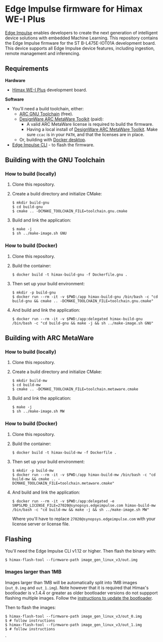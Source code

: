 # Edge Impulse firmware for Himax WE-I Plus

[Edge Impulse](https://www.edgeimpulse.com) enables developers to create the next generation of intelligent device solutions with embedded Machine Learning. This repository contains the Edge Impulse firmware for the ST B-L475E-IOT01A development board. This device supports all Edge Impulse device features, including ingestion, remote management and inferencing.

## Requirements

**Hardware**

* [Himax WE-I Plus](https://www.sparkfun.com/products/17256) development board.

**Software**

* You'll need a build toolchain, either:
    * [ARC GNU Toolchain](https://github.com/foss-for-synopsys-dwc-arc-processors/toolchain/releases/download/arc-2020.09-release/arc_gnu_2020.09_prebuilt_elf32_le_linux_install.tar.gz) (free).
    * [DesignWare ARC MetaWare Toolkit](https://www.synopsys.com/dw/ipdir.php?ds=sw_metaware) (paid):
        * A valid ARC MetaWare license is required to build the firmware.
        * Having a local install of [DesignWare ARC MetaWare Toolkit](https://www.synopsys.com/dw/ipdir.php?ds=sw_metaware). Make sure `ccac` is in your `PATH`, and that the licenses are in place.
    * Or, building with [Docker desktop](https://www.docker.com/products/docker-desktop).
* [Edge Impulse CLI](https://docs.edgeimpulse.com/docs/cli-installation) - to flash the firmware.

## Building with the GNU Toolchain

### How to build (locally)

1. Clone this repository.
2. Create a build directory and initialize CMake:

    ```
    $ mkdir build-gnu
    $ cd build-gnu
    $ cmake .. -DCMAKE_TOOLCHAIN_FILE=toolchain.gnu.cmake
    ```

3. Build and link the application:

    ```
    $ make -j
    $ sh ../make-image.sh GNU
    ```

### How to build (Docker)

1. Clone this repository.
1. Build the container:

    ```
    $ docker build -t himax-build-gnu -f Dockerfile.gnu .
    ```

1. Then set up your build environment:

    ```
    $ mkdir -p build-gnu
    $ docker run --rm -it -v $PWD:/app himax-build-gnu /bin/bash -c "cd build-gnu && cmake .. -DCMAKE_TOOLCHAIN_FILE=toolchain.gnu.cmake"
    ```

1. And build and link the application:

    ```
    $ docker run --rm -it -v $PWD:/app:delegated himax-build-gnu /bin/bash -c "cd build-gnu && make -j && sh ../make-image.sh GNU"
    ```

## Building with ARC MetaWare

### How to build (locally)

1. Clone this repository.
2. Create a build directory and initialize CMake:

    ```
    $ mkdir build-mw
    $ cd build-mw
    $ cmake .. -DCMAKE_TOOLCHAIN_FILE=toolchain.metaware.cmake
    ```

3. Build and link the application:

    ```
    $ make -j
    $ sh ../make-image.sh MW
    ```

### How to build (Docker)

1. Clone this repository.
1. Build the container:

    ```
    $ docker build -t himax-build-mw -f Dockerfile .
    ```

1. Then set up your build environment:

    ```
    $ mkdir -p build-mw
    $ docker run --rm -it -v $PWD:/app himax-build-mw /bin/bash -c "cd build-mw && cmake .. -DCMAKE_TOOLCHAIN_FILE=toolchain.metaware.cmake"
    ```

1. And build and link the application:

    ```
    $ docker run --rm -it -v $PWD:/app:delegated -e SNPSLMD_LICENSE_FILE=27020@synopsys.edgeimpulse.com himax-build-mw /bin/bash -c "cd build-mw && make -j && sh ../make-image.sh MW"
    ```

    Where you'll have to replace `27020@synopsys.edgeimpulse.com` with your license server or license file.


## Flashing

You'll need the Edge Impulse CLI v1.12 or higher. Then flash the binary with:

```
$ himax-flash-tool --firmware-path image_gen_linux_v3/out.img
```

### Images larger than 1MB

Images larger than 1MB will be automatically split into 1MB images (`out_0.img` and `out_1.img`). Note however that it is required that Himax's bootloader is v.1.4.4 or greater as older bootloader versions do not suppport flashing multiple images. Follow the [instructions to update the bootloader](https://github.com/HimaxWiseEyePlus/bsp_tflu/tree/master/HIMAX_WE1_EVB_user_guide#update-bootloader-version-at-linux-environment).

Then to flash the images:
```
$ himax-flash-tool --firmware-path image_gen_linux_v3/out_0.img
$ # follow instructions
$ himax-flash-tool --firmware-path image_gen_linux_v3/out_1.img
$ # follow instructions
```

`
